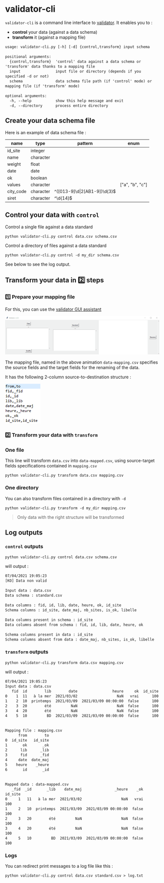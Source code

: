 # validator-cli

`validator-cli` is a command line interface to [validator](https://github.com/datagistips/validator). It enables you to :

- **control** your data (against a data schema)
- **transform** it (against a mapping file)

>

	usage: validator-cli.py [-h] [-d] {control,transform} input schema
	
	positional arguments:
	  {control,transform}  'control' data against a data schema or 'transform' data thanks to a mapping file
	  input                input file or directory (depends if you specified -d or not)
	  schema               data schema file path (if 'control' mode) or mapping file (if 'transform' mode)
	
	optional arguments:
	  -h, --help           show this help message and exit
	  -d, --directory      process entire directory

## Create your data schema file

Here is an example of data schema file :

|name       |type     |pattern                    |enum           |
|-----------|---------|---------------------------|---------------|
|id_site    |integer  |                           |               |
|name       |character|                           |               |
|weight       |float  |                           |               |
|date      |date     |                           |               |
|ok        |boolean  |                           |               |
|values|character|                           |["a", "b", "c"]|
|city_code     |character|^([013-9]\d&#124;2[AB1-9])\d{3}$|               |
|siret     |character|^\d{14}$                   |               |


## Control your data with `control`

Control a single file against a data standard

	python validator-cli.py control data.csv schema.csv

Control a directory of files against a data standard

	python validator-cli.py control -d my_dir schema.csv

See below to see the log output.

## Transform your data in :two: steps

### 1️⃣ Prepare your mapping file

For this, you can use the [validator GUI assistant](https://github.com/datagistips/validator)

![](https://github.com/datagistips/validator/raw/main/images/demo.gif)

The mapping file, named in the above animation `data-mapping.csv` specifies the source fields and the target fields for the renaming of the data. 

It has the following 2-column source-to-destination structure :

![](https://github.com/datagistips/validator/raw/main/images/mapping.png)

### :two: Transform your data with `transform`

### One file
This line will transform `data.csv` into `data-mapped.csv`, using source-target fields specifications contained in `mapping.csv`

	python validator-cli.py transform data.csv mapping.csv

### One directory
You can also transform files contained in a directory with `-d`

	python validator-cli.py transform -d my_dir mapping.csv

> Only data with the right structure will be transformed

## Log outputs

### `control` outputs
	python validator-cli.py control data.csv schema.csv

will output :

	07/04/2021 19:05:23
	[KO] Data non valid
	
	Input data : data.csv
	Data schema : standard.csv
	
	Data columns : fid, id, lib, date, heure, ok, id_site
	Schema columns : id_site, date_maj, nb_sites, is_ok, libelle
	
	Data columns present in schema : id_site
	Data columns absent from schema : fid, id, lib, date, heure, ok
	
	Schema columns present in data : id_site
	Schema columns absent from data : date_maj, nb_sites, is_ok, libelle

### `transform` outputs
	python validator-cli.py transform data.csv mapping.csv

will output :

	07/04/2021 19:05:23
	Input data : data.csv
	   fid  id        lib        date                heure     ok  id_site
	0    1  11   à la mer  2021/03/02                  NaN   vrai      100
	1    2  10  printemps  2021/03/09  2021/03/09 00:00:00  false      100
	2    3  20        été         NaN                  NaN  false      100
	3    4  20        été         NaN                  NaN  false      100
	4    5  10         BD  2021/03/09  2021/03/09 00:00:00  false      100
	
	
	Mapping file : mapping.csv
	      from        to
	0  id_site   id_site
	1       ok       _ok
	2      lib      _lib
	3      fid      _fid
	4     date  date_maj
	5    heure    _heure
	6       id       _id
	
	
	Mapped data : data-mapped.csv
	   _fid  _id       _lib    date_maj               _heure    _ok  id_site
	0     1   11   à la mer  2021/03/02                  NaN   vrai      100
	1     2   10  printemps  2021/03/09  2021/03/09 00:00:00  false      100
	2     3   20        été         NaN                  NaN  false      100
	3     4   20        été         NaN                  NaN  false      100
	4     5   10         BD  2021/03/09  2021/03/09 00:00:00  false      100

### Logs
You can redirect print messages to a log file like this :

	python validator-cli.py control data.csv standard.csv > log.txt
